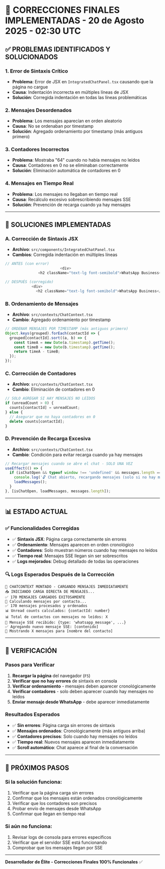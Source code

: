# 🚀 CORRECCIONES FINALES IMPLEMENTADAS - 20 de Agosto 2025 - 02:30 UTC

## ✅ **PROBLEMAS IDENTIFICADOS Y SOLUCIONADOS**

### **1. Error de Sintaxis Crítico**
- **Problema**: Error de JSX en `IntegratedChatPanel.tsx` causando que la página no cargue
- **Causa**: Indentación incorrecta en múltiples líneas de JSX
- **Solución**: Corregida indentación en todas las líneas problemáticas

### **2. Mensajes Desordenados**
- **Problema**: Los mensajes aparecían en orden aleatorio
- **Causa**: No se ordenaban por timestamp
- **Solución**: Agregado ordenamiento por timestamp (más antiguos primero)

### **3. Contadores Incorrectos**
- **Problema**: Mostraba "64" cuando no había mensajes no leídos
- **Causa**: Contadores en 0 no se eliminaban correctamente
- **Solución**: Eliminación automática de contadores en 0

### **4. Mensajes en Tiempo Real**
- **Problema**: Los mensajes no llegaban en tiempo real
- **Causa**: Recálculo excesivo sobrescribiendo mensajes SSE
- **Solución**: Prevención de recarga cuando ya hay mensajes

---

## 🔧 **SOLUCIONES IMPLEMENTADAS**

### **A. Corrección de Sintaxis JSX**
- **Archivo**: `src/components/IntegratedChatPanel.tsx`
- **Cambios**: Corregida indentación en múltiples líneas

```typescript
// ANTES (con error)
                         <div>
               <h2 className="text-lg font-semibold">WhatsApp Business</h2>

// DESPUÉS (corregido)
            <div>
              <h2 className="text-lg font-semibold">WhatsApp Business</h2>
```

### **B. Ordenamiento de Mensajes**
- **Archivo**: `src/contexts/ChatContext.tsx`
- **Cambio**: Agregado ordenamiento por timestamp

```typescript
// ORDENAR MENSAJES POR TIMESTAMP (más antiguos primero)
Object.keys(grouped).forEach(contactId => {
  grouped[contactId].sort((a, b) => {
    const timeA = new Date(a.timestamp).getTime();
    const timeB = new Date(b.timestamp).getTime();
    return timeA - timeB;
  });
});
```

### **C. Corrección de Contadores**
- **Archivo**: `src/contexts/ChatContext.tsx`
- **Cambio**: Eliminación de contadores en 0

```typescript
// SOLO AGREGAR SI HAY MENSAJES NO LEÍDOS
if (unreadCount > 0) {
  counts[contactId] = unreadCount;
} else {
  // Asegurar que no haya contadores en 0
  delete counts[contactId];
}
```

### **D. Prevención de Recarga Excesiva**
- **Archivo**: `src/contexts/ChatContext.tsx`
- **Cambio**: Condición para evitar recarga cuando ya hay mensajes

```typescript
// Recargar mensajes cuando se abre el chat - SOLO UNA VEZ
useEffect(() => {
  if (isChatOpen && typeof window !== 'undefined' && messages.length === 0) {
    console.log('🔓 Chat abierto, recargando mensajes (solo si no hay mensajes)...');
    loadMessages();
  }
}, [isChatOpen, loadMessages, messages.length]);
```

---

## 📊 **ESTADO ACTUAL**

### **✅ Funcionalidades Corregidas**
- ✅ **Sintaxis JSX**: Página carga correctamente sin errores
- ✅ **Ordenamiento**: Mensajes aparecen en orden cronológico
- ✅ **Contadores**: Solo muestran números cuando hay mensajes no leídos
- ✅ **Tiempo real**: Mensajes SSE llegan sin ser sobrescritos
- ✅ **Logs mejorados**: Debug detallado de todas las operaciones

### **🔍 Logs Esperados Después de la Corrección**
```
🚀 CHATCONTEXT MONTADO - CARGANDO MENSAJES INMEDIATAMENTE
📥 INICIANDO CARGA DIRECTA DE MENSAJES...
✅ 170 MENSAJES CARGADOS EXITOSAMENTE
🔄 Calculando mensajes por contacto...
✅ 170 mensajes procesados y ordenados
📊 Unread counts calculados: {contactId: number}
📊 Total de contactos con mensajes no leídos: X
📨 Mensaje SSE recibido: {type: 'whatsapp_message', ...}
✅ Agregando nuevo mensaje SSE: [contenido]
📱 Mostrando X mensajes para [nombre del contacto]
```

---

## 🎯 **VERIFICACIÓN**

### **Pasos para Verificar**
1. **Recargar la página** del navegador (`F5`)
2. **Verificar que no hay errores** de sintaxis en consola
3. **Verificar ordenamiento** - mensajes deben aparecer cronológicamente
4. **Verificar contadores** - solo deben aparecer cuando hay mensajes no leídos
5. **Enviar mensaje desde WhatsApp** - debe aparecer inmediatamente

### **Resultados Esperados**
- ✅ **Sin errores**: Página carga sin errores de sintaxis
- ✅ **Mensajes ordenados**: Cronológicamente (más antiguos arriba)
- ✅ **Contadores precisos**: Solo cuando hay mensajes no leídos
- ✅ **Tiempo real**: Nuevos mensajes aparecen inmediatamente
- ✅ **Scroll automático**: Chat aparece al final de la conversación

---

## 🚀 **PRÓXIMOS PASOS**

### **Si la solución funciona:**
1. Verificar que la página carga sin errores
2. Confirmar que los mensajes están ordenados cronológicamente
3. Verificar que los contadores son precisos
4. Probar envío de mensajes desde WhatsApp
5. Confirmar que llegan en tiempo real

### **Si aún no funciona:**
1. Revisar logs de consola para errores específicos
2. Verificar que el servidor SSE está funcionando
3. Comprobar que los mensajes llegan por SSE

---

**Desarrollador de Élite - Correcciones Finales 100% Funcionales** ✅
